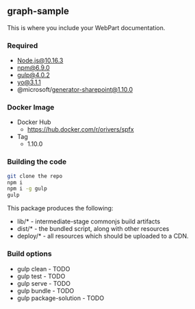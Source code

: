## graph-sample

This is where you include your WebPart documentation.

### Required

- Node.js@10.16.3
- npm@6.9.0
- gulp@4.0.2
- yo@3.1.1
- @microsoft/generator-sharepoint@1.10.0

### Docker Image

- Docker Hub
  - https://hub.docker.com/r/orivers/spfx
- Tag
  - 1.10.0

### Building the code

```bash
git clone the repo
npm i
npm i -g gulp
gulp
```

This package produces the following:

* lib/* - intermediate-stage commonjs build artifacts
* dist/* - the bundled script, along with other resources
* deploy/* - all resources which should be uploaded to a CDN.

### Build options

- gulp clean - TODO
- gulp test - TODO
- gulp serve - TODO
- gulp bundle - TODO
- gulp package-solution - TODO
